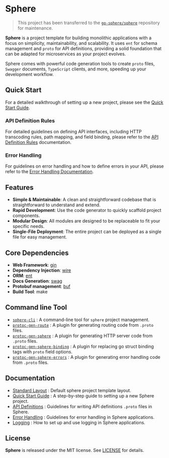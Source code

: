 # Sphere

> This project has been transferred to the [`go-sphere/sphere`](https://github.com/go-sphere/sphere) repository for maintenance.

**Sphere** is a project template for building monolithic applications with a focus on simplicity, maintainability, and scalability. It uses `ent` for schema management and `proto` for API definitions, providing a solid foundation that can be adapted for microservices as your project evolves.

Sphere comes with powerful code generation tools to create `proto` files, `Swagger` documents, `TypeScript` clients, and
more, speeding up your development workflow.

## Quick Start

For a detailed walkthrough of setting up a new project, please see the [Quick Start Guide](docs/QUICK_START.md).


### API Definition Rules

For detailed guidelines on defining API interfaces, including HTTP transcoding rules, path mapping, and field binding, please refer to the [API Definition Rules](docs/API_DEFINITIONS.md) documentation.

### Error Handling

For guidelines on error handling and how to define errors in your API, please refer to the [Error Handling Documentation](docs/ERROR_HANDLING.md).


## Features

- **Simple & Maintainable**: A clean and straightforward codebase that is straightforward to understand and extend.
- **Rapid Development**: Use the code generator to quickly scaffold project components.
- **Modular Design**: All modules are designed to be replaceable to fit your specific needs.
- **Single-File Deployment**: The entire project can be deployed as a single file for easy management.

## Core Dependencies

- **Web Framework**: [gin](https://github.com/gin-gonic/gin)
- **Dependency Injection**: [wire](https://github.com/google/wire)
- **ORM**: [ent](https://github.com/ent/ent)
- **Docs Generation**: [swag](https://github.com/swaggo/swag)
- **Protobuf management**: [buf](https://github.com/bufbuild/buf)
- **Build Tool**: make

## Command line Tool

- [`sphere-cli`](cmd/sphere-cli/README.md) : A command-line tool for `sphere` project management.
- [`protoc-gen-route`](cmd/protoc-gen-route/README.md) : A plugin for generating routing code from `.proto` files.
- [`protoc-gen-sphere`](cmd/protoc-gen-sphere/README.md) : A plugin for generating HTTP server code from `.proto` files.
- [`protoc-gen-sphere-binding`](cmd/protoc-gen-sphere-binding/README.md) : A plugin for replacing go struct binding tags
  with `proto` field options.
- [`protoc-gen-sphere-errors`](cmd/protoc-gen-sphere-errors/README.md) : A plugin for generating error handling code
  from `.proto` files.

## Documentation

- [Standard Layout](./layout/README.md) : Default sphere project template layout.
- [Quick Start Guide](docs/QUICK_START.md) : A step-by-step guide to setting up a new Sphere project.
- [API Definitions](docs/API_DEFINITIONS.md) : Guidelines for writing API definitions `.proto` files in Sphere.
- [Error Handling](docs/ERROR_HANDLING.md) : Guidelines for error handling in Sphere applications.
- [Logging](docs/LOGGING.md) : How to set up and use logging in Sphere applications.

## License

**Sphere** is released under the MIT license. See [LICENSE](LICENSE) for details.